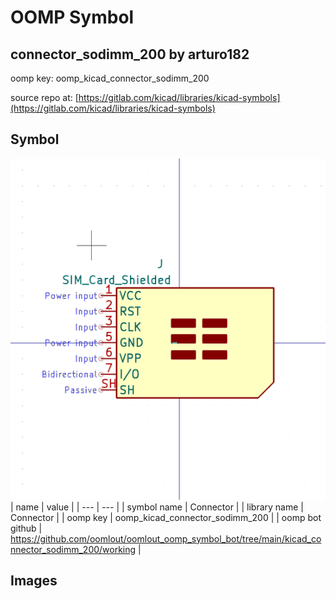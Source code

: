 # OOMP Symbol  
## connector_sodimm_200  by arturo182  
  
oomp key: oomp_kicad_connector_sodimm_200  
  
source repo at: [https://gitlab.com/kicad/libraries/kicad-symbols](https://gitlab.com/kicad/libraries/kicad-symbols)  
## Symbol  
  
[![working.png](working_600.png)](working.png)  
| name | value | 
| --- | --- | 
| symbol name | Connector | 
| library name | Connector | 
| oomp key | oomp_kicad_connector_sodimm_200 | 
| oomp bot github | https://github.com/oomlout/oomlout_oomp_symbol_bot/tree/main/kicad_connector_sodimm_200/working | 
## Images  
